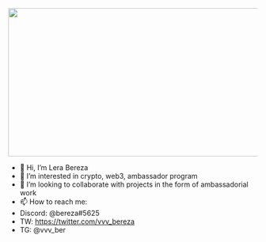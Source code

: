 
<div align="center">
  <img src="https://media.giphy.com/media/dWesBcTLavkZuG35MI/giphy.gif" width="600" height="300"/>
</div>

- 👋 Hi, I’m Lera Bereza
- 👀 I’m interested in crypto, web3, ambassador program
- 💞️ I’m looking to collaborate with projects in the form of ambassadorial work
- 📫 How to reach me:
- Discord: @bereza#5625
- TW: https://twitter.com/vvv_bereza
- TG: @vvv_ber


<!---
bereza5625/bereza5625 is a ✨ special ✨ repository because its `README.md` (this file) appears on your GitHub profile.
You can click the Preview link to take a look at your changes.
--->
